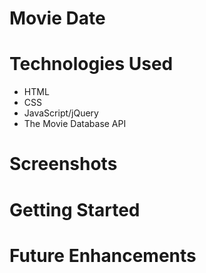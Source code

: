 # Movie Date


# Technologies Used
- HTML
- CSS 
- JavaScript/jQuery
- The Movie Database API

# Screenshots


# Getting Started


# Future Enhancements

